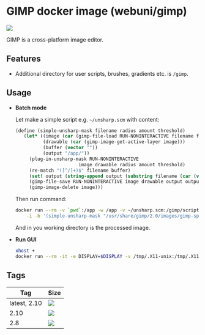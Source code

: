 GIMP docker image (webuni/gimp)
===============================

![](https://upload.wikimedia.org/wikipedia/commons/thumb/4/45/The_GIMP_icon_-_gnome.svg/100px-The_GIMP_icon_-_gnome.svg.png)

GIMP is a cross-platform image editor.

Features
--------

- Additional directory for user scripts, brushes, gradients etc. is `/gimp`.

Usage
-----

- **Batch mode**

  Let make a simple script e.g. `~/unsharp.scm` with content:
  ```scheme
  (define (simple-unsharp-mask filename radius amount threshold)
     (let* ((image (car (gimp-file-load RUN-NONINTERACTIVE filename filename)))
            (drawable (car (gimp-image-get-active-layer image)))
            (buffer (vector ""))
            (output "/app/"))
       (plug-in-unsharp-mask RUN-NONINTERACTIVE
                         image drawable radius amount threshold)
       (re-match "([^/]+)$" filename buffer)
       (set! output (string-append output (substring filename (car (vector-ref buffer 0)))))
       (gimp-file-save RUN-NONINTERACTIVE image drawable output output)
       (gimp-image-delete image)))
  ```

  Then run command:
  ```bash
  docker run --rm -v `pwd`:/app -w /app -v ~/unsharp.scm:/gimp/scripts/unsharp.scm webuni/gimp \
      -i -b '(simple-unsharp-mask "/usr/share/gimp/2.0/images/gimp-splash.png" 5.0 0.5 0)' -b '(gimp-quit 0)'
  ```

  And in you working directory is the processed image.

- **Run GUI**
  ```bash
  xhost +
  docker run --rm -it -e DISPLAY=$DISPLAY -v /tmp/.X11-unix:/tmp/.X11-unix -v `pwd`:/app -w /app webuni/gimp
  ```

Tags
----

 Tag          | Size
 ---          | ----
 latest, 2.10 | [![](https://images.microbadger.com/badges/image/webuni/gimp.svg)](https://microbadger.com/images/webuni/gimp)
 2.10         | [![](https://images.microbadger.com/badges/image/webuni/gimp:2.10.svg)](https://microbadger.com/images/webuni/gimp:2.10)
 2.8          | [![](https://images.microbadger.com/badges/image/webuni/gimp:2.8.svg)](https://microbadger.com/images/webuni/gimp:2.8)
